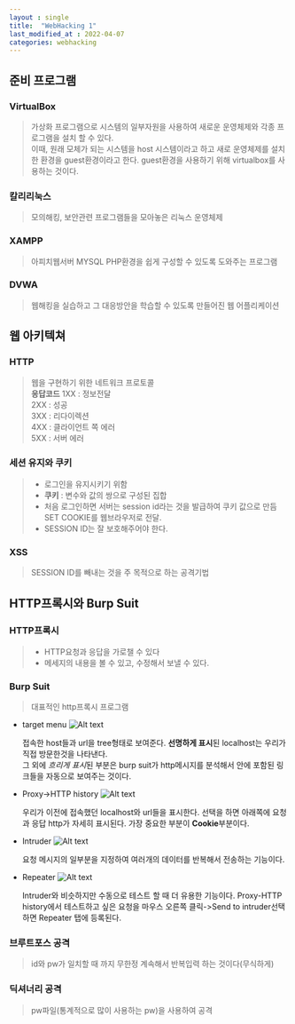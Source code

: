 ```yaml
---
layout : single
title:  "WebHacking 1"
last_modified_at : 2022-04-07
categories: webhacking
---
```


## 준비 프로그램

### VirtualBox
>가상화 프로그램으로 시스템의 일부자원을 사용하여 새로운 운영체제와 각종 프로그램을 설치 할 수 있다.     
>이때, 원래 모체가 되는 시스템을 host 시스템이라고 하고 새로 운영체제를 설치한 환경을 guest환경이라고 한다.    guest환경을 사용하기 위해 virtualbox를 사용하는 것이다.

### 칼리리눅스
>모의해킹, 보안관련 프로그램들을 모아놓은 리눅스 운영체제

### XAMPP
>아피치웹서버 MYSQL PHP환경을 쉽게 구성할 수 있도록 도와주는 프로그램

### DVWA
>웹해킹을 실습하고 그 대응방안을 학습할 수 있도록 만들어진 웹 어플리케이션

## 웹 아키텍쳐

### HTTP
>웹을 구현하기 위한 네트워크 프로토콜    
**응답코드**
1XX : 정보전달      
2XX : 성공      
3XX : 리다이렉션      
4XX : 클라이언트 쪽 에러      
5XX : 서버 에러      

### 세션 유지와 쿠키
>- 로그인을 유지시키기 위함
>- **쿠키** : 변수와 값의 쌍으로 구성된 집합
>- 처음 로그인하면 서버는 session id라는 것을 발급하여 쿠키 값으로 만듬    SET COOKIE를 웹브라우저로 전달.
>- SESSION ID는 잘 보호해주어야 한다.

### XSS
>SESSION ID를 빼내는 것을 주 목적으로 하는 공격기법

## HTTP프록시와 Burp Suit

### HTTP프록시
>- HTTP요청과 응답을 가로챌 수 있다
>- 메세지의 내용을 볼 수 있고, 수정해서 보낼 수 있다.

### Burp Suit
> 대표적인 http프록시 프로그램

* target menu
![Alt text](../img/target_menu.png)

    접속한 host들과 url을 tree형태로 보여준다.    **선명하게 표시**된 localhost는 우리가 직접 방문한것을 나타낸다.     
    그 외에 *흐리게 표시*된 부분은 burp suit가 http메시지를 분석해서 안에 포함된 링크들을 자동으로 보여주는 것이다.       

* Proxy->HTTP history
![Alt text](../img/proxy_httphistory.png)

    우리가 이전에 접속했던 localhost와 url들을 표시한다.
    선택을 하면 아래쪽에 요청과 응답 http가 자세히 표시된다. 가장 중요한 부분이 **Cookie**부분이다.

* Intruder
![Alt text](../img/intruder.png)  

    요청 메시지의 일부분을 지정하여 여러개의 데이터를 반복해서 전송하는 기능이다.

* Repeater
![Alt text](../img/repeater.png)   

    Intruder와 비슷하지만 수동으로 테스트 할 때 더 유용한 기능이다.
    Proxy-HTTP history에서 테스트하고 싶은 요청을 마우스 오른쪽 클릭->Send to intruder선택하면 Repeater 탭에 등록된다. 


### 브루트포스 공격
>id와 pw가 일치할 때 까지 무한정 계속해서 반복입력 하는 것이다(무식하게)

### 딕셔너리 공격
>pw파일(통계적으로 많이 사용하는 pw)을 사용하여 공격





